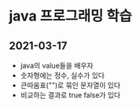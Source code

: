 # java 프로그래밍 학습

## 2021-03-17

* java의 value들을 배우자
* 숫자형에는 정수, 실수가 있다
* 큰따옴표("")로 묶인 문자열이 있다
* 비교하는 결과로 true false가 있다
